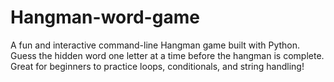 # Hangman-word-game
A fun and interactive command-line Hangman game built with Python. Guess the hidden word one letter at a time before the hangman is complete. Great for beginners to practice loops, conditionals, and string handling!
